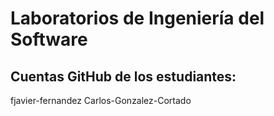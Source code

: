 # Laboratorios de Ingeniería del Software
## Cuentas GitHub de los estudiantes:
fjavier-fernandez
Carlos-Gonzalez-Cortado
